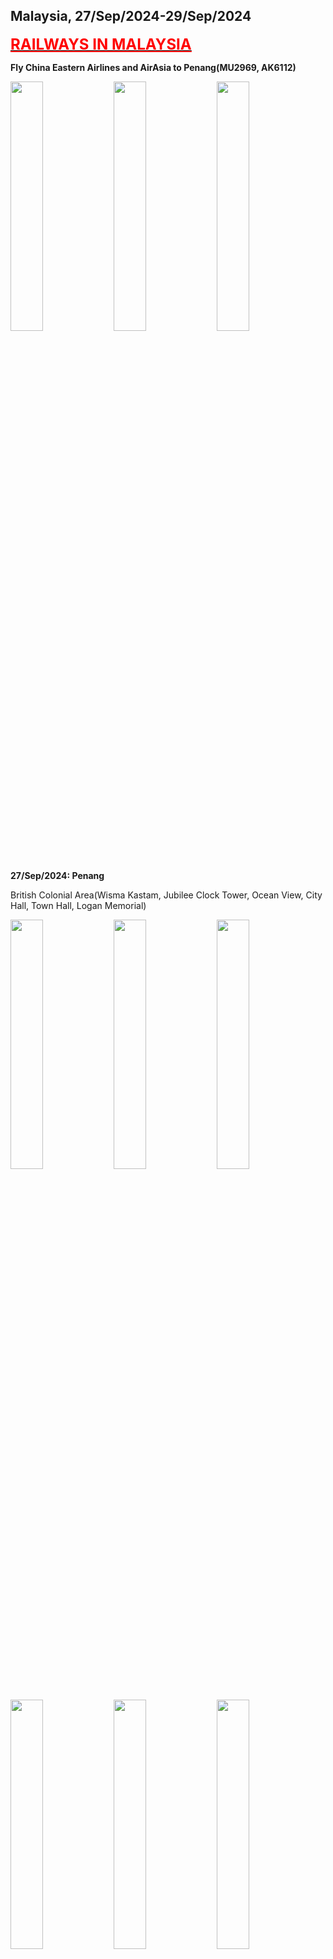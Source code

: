 ## Malaysia, 27/Sep/2024-29/Sep/2024

**[<font color=red size=5><u>RAILWAYS IN MALAYSIA</u></font>](https://wqgcx.github.io/transport/20240927MYS/KTMB)**

**Fly China Eastern Airlines and AirAsia to Penang(MU2969, AK6112)**

<img src="../20240927MYS_photos/IMG_3088.jpeg" width="32%">
<img src="../20240927MYS_photos/IMG_3090.jpeg" width="32%">
<img src="../20240927MYS_photos/IMG_3092.jpeg" width="32%">

**27/Sep/2024: Penang**

British Colonial Area(Wisma Kastam, Jubilee Clock Tower, Ocean View, City Hall, Town Hall, Logan Memorial)

<img src="../20240927MYS_photos/IMG_3093.jpeg" width="32%">
<img src="../20240927MYS_photos/IMG_3097.jpeg" width="32%">
<img src="../20240927MYS_photos/IMG_3098.jpeg" width="32%">
<img src="../20240927MYS_photos/IMG_3107.jpeg" width="32%">
<img src="../20240927MYS_photos/IMG_3108.jpeg" width="32%">
<img src="../20240927MYS_photos/IMG_3110.jpeg" width="32%">

Cheong Fatt Tze Mansion(张弼时故居)

<img src="../20240927MYS_photos/IMG_3122.jpeg" width="32%">
<img src="../20240927MYS_photos/IMG_3115.jpeg" width="32%">
<img src="../20240927MYS_photos/IMG_3114.jpeg" width="32%">
<img src="../20240927MYS_photos/IMG_3116.jpeg" width="32%">
<img src="../20240927MYS_photos/IMG_3118.jpeg" width="32%">
<img src="../20240927MYS_photos/IMG_3119.jpeg" width="32%">

Nagore Durgha Sheriff and Kapitan Keling Mosque

<img src="../20240927MYS_photos/IMG_3168.jpeg" width="32%">
<img src="../20240927MYS_photos/IMG_3131.jpeg" width="32%">
<img src="../20240927MYS_photos/IMG_3133.jpeg" width="32%">

Yap Kongsi Temple(叶宗祠), Seh Tek Tong Cheah Kongsi(世德堂谢公司) and Qing Yang Gong(清岩宫)

<img src="../20240927MYS_photos/IMG_3134.jpeg" width="32%">
<img src="../20240927MYS_photos/IMG_3137.jpeg" width="32%">
<img src="../20240927MYS_photos/IMG_3142.jpeg" width="32%">

Hainan Temple(天后宫), Arulmigu Sri Mahamariamman Temple and Ayer Itam Mahamariamman Temple

<img src="../20240927MYS_photos/IMG_3125.jpeg" width="32%">
<img src="../20240927MYS_photos/IMG_3166.jpeg" width="32%">
<img src="../20240927MYS_photos/IMG_3169.jpeg" width="32%">

Penang Street Art

<img src="../20240927MYS_photos/IMG_3139.jpeg" width="32%">
<img src="../20240927MYS_photos/IMG_3128.jpeg" width="32%">

Burmese Buddhist Temple

<img src="../20240927MYS_photos/IMG_3146.jpeg" width="32%">
<img src="../20240927MYS_photos/IMG_3149.jpeg" width="32%">
<img src="../20240927MYS_photos/IMG_3151.jpeg" width="32%">

Thai Buddhist Temple

<img src="../20240927MYS_photos/IMG_3163.jpeg" width="32%">
<img src="../20240927MYS_photos/IMG_3158.jpeg" width="32%">
<img src="../20240927MYS_photos/IMG_3161.jpeg" width="32%">

Penang Hill Railway

<img src="../20240927MYS_photos/IMG_3171.jpeg" width="32%">
<img src="../20240927MYS_photos/IMG_3176.jpeg" width="32%">
<img src="../20240927MYS_photos/IMG_3177.jpeg" width="32%">

Penang Hill Hindu Temple, Penang Hill Mosque, Panorama of George Town

<img src="../20240927MYS_photos/IMG_3189.jpeg" width="32%">
<img src="../20240927MYS_photos/IMG_3190.jpeg" width="32%">
<img src="../20240927MYS_photos/IMG_3192.jpeg" width="32%">

Night View of George Town

<img src="../20240927MYS_photos/IMG_3202.jpeg" width="32%">
<img src="../20240927MYS_photos/IMG_3208.jpeg" width="32%">
<img src="../20240927MYS_photos/IMG_3207.jpeg" width="32%">

**28/Sep/2024: Ipoh, Kuala Lumpur**

Town Hall, Birch Memorial Clock Tower and Sultan Idris Shah II Mosque

<img src="../20240927MYS_photos/IMG_3214.jpeg" width="32%">
<img src="../20240927MYS_photos/IMG_3215.jpeg" width="32%">
<img src="../20240927MYS_photos/IMG_3216.jpeg" width="32%">

Ipoh Street Art

<img src="../20240927MYS_photos/IMG_3217.jpeg" width="32%">
<img src="../20240927MYS_photos/IMG_3222.jpeg" width="32%">

Ipoh Padang, Concubine Lane(二奶巷) and Han Chin Pet Soo(闲真别墅)

<img src="../20240927MYS_photos/IMG_3218.jpeg" width="32%">
<img src="../20240927MYS_photos/IMG_3221.jpeg" width="32%">
<img src="../20240927MYS_photos/IMG_3223.jpeg" width="32%">

Perak Cave Temple

<img src="../20240927MYS_photos/IMG_3228.jpeg" width="32%">
<img src="../20240927MYS_photos/IMG_3229.jpeg" width="32%">
<img src="../20240927MYS_photos/IMG_3230.jpeg" width="32%">
<img src="../20240927MYS_photos/IMG_3231.jpeg" width="32%">
<img src="../20240927MYS_photos/IMG_3232.jpeg" width="32%">
<img src="../20240927MYS_photos/IMG_3233.jpeg" width="32%">

Kellie's Castle

<img src="../20240927MYS_photos/IMG_3239.jpeg" width="32%">
<img src="../20240927MYS_photos/IMG_3240.jpeg" width="32%">
<img src="../20240927MYS_photos/IMG_3244.jpeg" width="32%">
<img src="../20240927MYS_photos/IMG_3245.jpeg" width="32%">
<img src="../20240927MYS_photos/IMG_3248.jpeg" width="32%">
<img src="../20240927MYS_photos/IMG_3249.jpeg" width="32%">

Little India (in Kuala Lumpur)

<img src="../20240927MYS_photos/IMG_3263.jpeg" width="32%">
<img src="../20240927MYS_photos/IMG_3268.jpeg" width="32%">
<img src="../20240927MYS_photos/IMG_3272.jpeg" width="32%">

Night View of Kuala Lumpur

<img src="../20240927MYS_photos/IMG_3283.jpeg" width="32%">
<img src="../20240927MYS_photos/IMG_3285.jpeg" width="32%">
<img src="../20240927MYS_photos/IMG_3280.jpeg" width="32%">
<img src="../20240927MYS_photos/IMG_3279.jpeg" width="32%">
<img src="../20240927MYS_photos/IMG_3287.jpeg" width="32%">
<img src="../20240927MYS_photos/IMG_3293.jpeg" width="32%">

**29/Sep/2024: Kuala Lumpur, Putrajaya**

National Museum

<img src="../20240927MYS_photos/IMG_3300.jpeg" width="32%">
<img src="../20240927MYS_photos/IMG_3313.jpeg" width="32%">
<img src="../20240927MYS_photos/IMG_3314.jpeg" width="32%">
<img src="../20240927MYS_photos/IMG_3320.jpeg" width="32%">
<img src="../20240927MYS_photos/IMG_3332.jpeg" width="32%">
<img src="../20240927MYS_photos/IMG_3334.jpeg" width="32%">

TV Alhijrah, National Mosque of Malaysia and Malayan Railway Building

<img src="../20240927MYS_photos/IMG_3341.jpeg" width="32%">
<img src="../20240927MYS_photos/IMG_3342.jpeg" width="32%">
<img src="../20240927MYS_photos/IMG_3344.jpeg" width="32%">

National Textile Museum and Sultan Abdul Samad Building

<img src="../20240927MYS_photos/IMG_3347.jpeg" width="32%">
<img src="../20240927MYS_photos/IMG_3348.jpeg" width="32%">
<img src="../20240927MYS_photos/IMG_3357.jpeg" width="32%">

Independence Square and Jamek Mosque

<img src="../20240927MYS_photos/IMG_3353.jpeg" width="32%">
<img src="../20240927MYS_photos/IMG_3358.jpeg" width="32%">
<img src="../20240927MYS_photos/IMG_3365.jpeg" width="32%">

Sin Sze Si Ya Temple(仙四师爷宫), Guan Di Temple(关帝庙) and Sri Mahamariamman Temple

<img src="../20240927MYS_photos/IMG_3366.jpeg" width="32%">
<img src="../20240927MYS_photos/IMG_3367.jpeg" width="32%">
<img src="../20240927MYS_photos/IMG_3370.jpeg" width="32%">

Batu Caves

<img src="../20240927MYS_photos/IMG_3376.jpeg" width="32%">
<img src="../20240927MYS_photos/IMG_3377.jpeg" width="32%">
<img src="../20240927MYS_photos/IMG_3378.jpeg" width="32%">
<img src="../20240927MYS_photos/IMG_3379.jpeg" width="32%">
<img src="../20240927MYS_photos/IMG_3383.jpeg" width="32%">
<img src="../20240927MYS_photos/IMG_3387.jpeg" width="32%">
<img src="../20240927MYS_photos/IMG_3388.jpeg" width="32%">
<img src="../20240927MYS_photos/IMG_3389.jpeg" width="32%">
<img src="../20240927MYS_photos/IMG_3390.jpeg" width="32%">
<img src="../20240927MYS_photos/IMG_3391.jpeg" width="32%">
<img src="../20240927MYS_photos/IMG_3393.jpeg" width="32%">
<img src="../20240927MYS_photos/IMG_3395.jpeg" width="32%">

Putra Mosque, Putra Square and Perdana Putra

<img src="../20240927MYS_photos/IMG_3402.jpeg" width="32%">
<img src="../20240927MYS_photos/IMG_3405.jpeg" width="32%">
<img src="../20240927MYS_photos/IMG_3406.jpeg" width="32%">

**Fly Emirates to Paris(EK347, EK71)**

<img src="../20240927MYS_photos/IMG_3410.jpeg" width="32%">
<img src="../20240927MYS_photos/IMG_3413.jpeg" width="32%">

**Cuisine in Malaysia**

<img src="../20240927MYS_photos/IMG_3143.jpeg" width="32%">
<img src="../20240927MYS_photos/IMG_3194.jpeg" width="32%">
<img src="../20240927MYS_photos/IMG_3227.jpeg" width="32%">
<img src="../20240927MYS_photos/IMG_3274.jpeg" width="32%">
<img src="../20240927MYS_photos/IMG_3276.jpeg" width="32%">
<img src="../20240927MYS_photos/IMG_3277.jpeg" width="32%">
<img src="../20240927MYS_photos/IMG_3373.jpeg" width="32%">
<img src="../20240927MYS_photos/IMG_3374.jpeg" width="32%">

**Click [here](https://wqgcx.github.io/transport/) to go back.**
